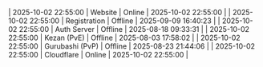 | 2025-10-02 22:55:00 | Website | Online | 2025-10-02 22:55:00 |
| 2025-10-02 22:55:00 | Registration | Offline | 2025-09-09 16:40:23 |
| 2025-10-02 22:55:00 | Auth Server | Offline | 2025-08-18 09:33:31 |
| 2025-10-02 22:55:00 | Kezan (PvE) | Offline | 2025-08-03 17:58:02 |
| 2025-10-02 22:55:00 | Gurubashi (PvP) | Offline | 2025-08-23 21:44:06 |
| 2025-10-02 22:55:00 | Cloudflare | Online | 2025-10-02 22:55:00 |
